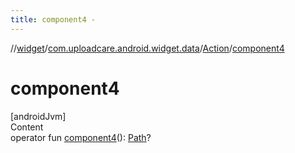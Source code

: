 ```yaml
---
title: component4 -
---
```

//[widget](../../index.md)/[com.uploadcare.android.widget.data](../index.md)/[Action](index.md)/[component4](component4.md)



# component4  
[androidJvm]  
Content  
operator fun [component4](component4.md)(): [Path](../-path/index.md)?  



